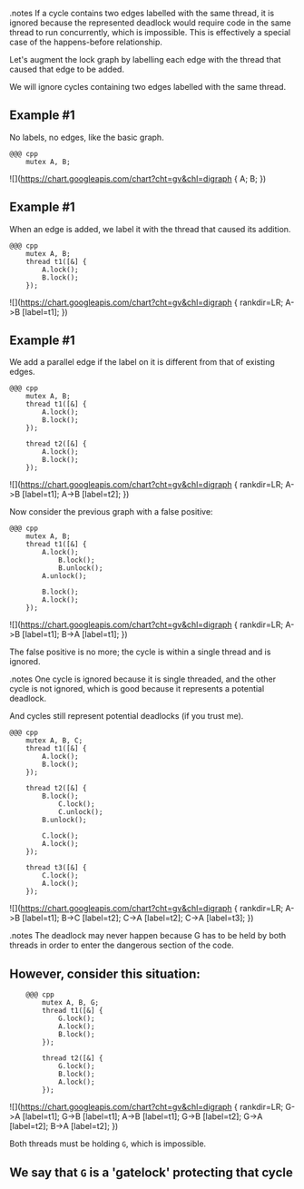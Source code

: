 <!SLIDE>
.notes If a cycle contains two edges labelled with the same thread, it is
ignored because the represented deadlock would require code in the same
thread to run concurrently, which is impossible. This is effectively a
special case of the happens-before relationship.

Let's augment the lock graph by labelling each edge with the thread that
caused that edge to be added.

We will ignore cycles containing two edges labelled with the same thread.


<!SLIDE graph_example>
## Example \#1
No labels, no edges, like the basic graph.

    @@@ cpp
        mutex A, B;
![](https://chart.googleapis.com/chart?cht=gv&chl=digraph { A; B; })


<!SLIDE graph_example>
## Example \#1
When an edge is added, we label it with the thread that caused its addition.

    @@@ cpp
        mutex A, B;
        thread t1([&] {
            A.lock();
            B.lock();
        });
![](https://chart.googleapis.com/chart?cht=gv&chl=digraph {
    rankdir=LR;
    A->B [label=t1];
})


<!SLIDE graph_example>
## Example \#1
We add a parallel edge if the label on it is different from that of existing
edges.

    @@@ cpp
        mutex A, B;
        thread t1([&] {
            A.lock();
            B.lock();
        });

        thread t2([&] {
            A.lock();
            B.lock();
        });
![](https://chart.googleapis.com/chart?cht=gv&chl=digraph {
    rankdir=LR;
    A->B [label=t1];
    A->B [label=t2];
})


<!SLIDE graph_example>
Now consider the previous graph with a false positive:

    @@@ cpp
        mutex A, B;
        thread t1([&] {
            A.lock();
                B.lock();
                B.unlock();
            A.unlock();

            B.lock();
            A.lock();
        });
![](https://chart.googleapis.com/chart?cht=gv&chl=digraph {
    rankdir=LR;
    A->B [label=t1];
    B->A [label=t1];
})

The false positive is no more; the cycle is within a single thread and is
ignored.


<!SLIDE graph_example>
.notes One cycle is ignored because it is single threaded, and the other cycle
is not ignored, which is good because it represents a potential deadlock.

And cycles still represent potential deadlocks (if you trust me).

    @@@ cpp
        mutex A, B, C;
        thread t1([&] {
            A.lock();
            B.lock();
        });

        thread t2([&] {
            B.lock();
                C.lock();
                C.unlock();
            B.unlock();

            C.lock();
            A.lock();
        });

        thread t3([&] {
            C.lock();
            A.lock();
        });
![](https://chart.googleapis.com/chart?cht=gv&chl=digraph {
    rankdir=LR;
    A->B [label=t1];
    B->C [label=t2];
    C->A [label=t2];
    C->A [label=t3];
})


<!SLIDE graph_example>
.notes The deadlock may never happen because G has to be held by both threads
in order to enter the dangerous section of the code.

## However, consider this situation:

        @@@ cpp
            mutex A, B, G;
            thread t1([&] {
                G.lock();
                A.lock();
                B.lock();
            });

            thread t2([&] {
                G.lock();
                B.lock();
                A.lock();
            });

![](https://chart.googleapis.com/chart?cht=gv&chl=digraph {
    rankdir=LR;
    G->A [label=t1];
    G->B [label=t1];
    A->B [label=t1];
    G->B [label=t2];
    G->A [label=t2];
    B->A [label=t2];
})

Both threads must be holding `G`, which is impossible.


<!SLIDE>
## We say that `G` is a 'gatelock' protecting that cycle
